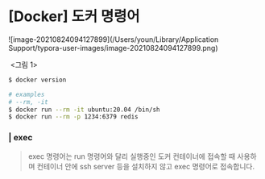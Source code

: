 # [Docker] 도커 명령어



![image-20210824094127899](/Users/youn/Library/Application Support/typora-user-images/image-20210824094127899.png)

​					  <그림 1> 

```sh
$ docker version 

# examples
# --rm, -it 
$ docker run --rm -it ubuntu:20.04 /bin/sh 
$ docker run --rm -p 1234:6379 redis 
```

### | exec

> exec 명령어는 run 명령어와 달리 실행중인 도커 컨테이너에 접속할 때 사용하며 컨테이너 안에 ssh server 등을 설치하지 않고 exec 명령어로 접속합니다. 
